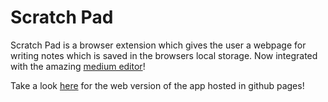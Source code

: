# Scratch Pad
Scratch Pad is a browser extension which gives the user a webpage for writing notes which is saved in the browsers local storage. Now integrated with the amazing [medium editor](https://github.com/yabwe/medium-editor)!

Take a look [here](https://careyi3.github.io/scratchpad/) for the web version of the app hosted in github pages!

